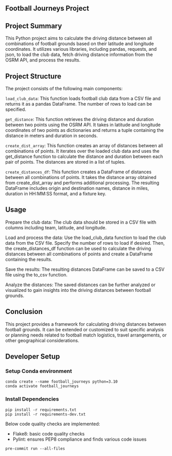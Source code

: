 ## Football Journeys Project

## Project Summary

This Python project aims to calculate the driving distance between all combinations of football grounds based on their latitude and longitude coordinates. It utilizes various libraries, including pandas, requests, and json, to load the club data, fetch driving distance information from the OSRM API, and process the results.

## Project Structure

The project consists of the following main components:

`load_club_data`: This function loads football club data from a CSV file and returns it as a pandas DataFrame. The number of rows to load can be specified.

`get_distance`: This function retrieves the driving distance and duration between two points using the OSRM API. It takes in latitude and longitude coordinates of two points as dictionaries and returns a tuple containing the distance in meters and duration in seconds.

`create_dist_array`: This function creates an array of distances between all combinations of points. It iterates over the loaded club data and uses the get_distance function to calculate the distance and duration between each pair of points. The distances are stored in a list of tuples.

`create_distances_df`: This function creates a DataFrame of distances between all combinations of points. It takes the distance array obtained from create_dist_array and performs additional processing. The resulting DataFrame includes origin and destination names, distance in miles, duration in HH:MM:SS format, and a fixture key.

## Usage

Prepare the club data: The club data should be stored in a CSV file with columns including team, latitude, and longitude.

Load and process the data: Use the load_club_data function to load the club data from the CSV file. Specify the number of rows to load if desired. Then, the create_distances_df function can be used to calculate the driving distances between all combinations of points and create a DataFrame containing the results.

Save the results: The resulting distances DataFrame can be saved to a CSV file using the to_csv function.

Analyze the distances: The saved distances can be further analyzed or visualized to gain insights into the driving distances between football grounds.

## Conclusion

This project provides a framework for calculating driving distances between football grounds. It can be extended or customized to suit specific analysis or planning needs related to football match logistics, travel arrangements, or other geographical considerations.

## Developer Setup

### Setup Conda environment
```
conda create --name football_journeys python=3.10
conda activate football_journeys
```

### Install Dependencies
```
pip install -r requirements.txt
pip install -r requirements-dev.txt
```

Below code quality checks are implemented:
- Flake8: basic code quality checks
- Pylint: ensures PEP8 compliance and finds various code issues

```
pre-commit run --all-files
```